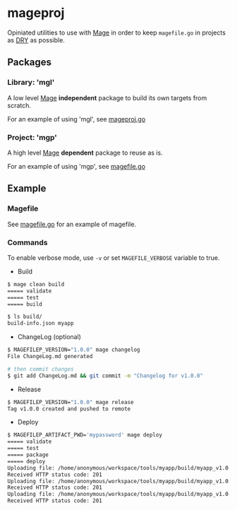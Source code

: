 # mageproj

Opiniated utilities to use with [Mage](https://github.com/magefile/mage) in order to keep `magefile.go` in projects as [DRY](https://en.wikipedia.org/wiki/Don%27t_repeat_yourself) as possible.

## Packages
### Library: 'mgl'

A low level [Mage](https://github.com/magefile/mage) **independent** package to build its own targets from scratch.

For an example of using 'mgl', see [mageproj.go](./mgp/mageproj.go)

### Project: 'mgp'

A high level [Mage](https://github.com/magefile/mage) **dependent** package to reuse as is.

For an example of using 'mgp', see [magefile.go](./magefile.go)

## Example

### Magefile

See [magefile.go](./example/magefile.go) for an example of magefile.

### Commands

To enable verbose mode, use `-v` or set `MAGEFILE_VERBOSE` variable to true.

* Build

```sh
$ mage clean build
===== validate
===== test
===== build

$ ls build/
build-info.json myapp
```

* ChangeLog (optional)

```sh
$ MAGEFILEP_VERSION="1.0.0" mage changelog
File ChangeLog.md generated

# then commit changes
$ git add ChangeLog.md && git commit -m "Changelog for v1.0.0"
```

* Release

```sh
$ MAGEFILEP_VERSION="1.0.0" mage release
Tag v1.0.0 created and pushed to remote
```

* Deploy

```sh
$ MAGEFILEP_ARTIFACT_PWD='mypassword' mage deploy 
===== validate
===== test
===== package
===== deploy
Uploading file: /home/anonymous/workspace/tools/myapp/build/myapp_v1.0.0_darwin-amd64.tar.gz
Received HTTP status code: 201
Uploading file: /home/anonymous/workspace/tools/myapp/build/myapp_v1.0.0_linux-amd64.tar.gz
Received HTTP status code: 201
Uploading file: /home/anonymous/workspace/tools/myapp/build/myapp_v1.0.0_windows-amd64.zip
Received HTTP status code: 201
```
